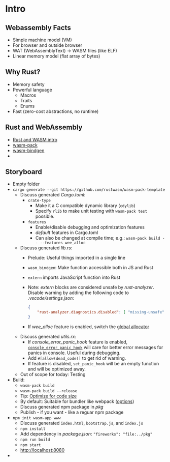 # Intro

## Webassembly Facts

* Simple machine model (VM)
* For browser and outside browser
* WAT (WebAssemblyText) -> WASM files (like ELF)
* Linear memory model (flat array of bytes)

## Why Rust?

* Memory safety
* Powerful language
  * Macros
  * Traits
  * Enums
* Fast (zero-cost abstractions, no runtime)

## Rust and WebAssembly

* [Rust and WASM intro](https://rustwasm.github.io/docs/book/introduction.html)
* [wasm-pack](https://rustwasm.github.io/docs/wasm-pack/introduction.html)
* [wasm-bindgen](https://rustwasm.github.io/docs/wasm-bindgen/)
* 

## Storyboard

* Empty folder
* `cargo generate --git https://github.com/rustwasm/wasm-pack-template`
  * Discuss generated *Cargo.toml*:
    * `crate-type`
      * Make it a C compatible dynamic library (`cdylib`)
      * Specify `rlib` to make unit testing with `wasm-pack test` possible.
    * `features`
      * Enable/disable debugging and optimization features
      * *default* features in Cargo.toml
      * Can also be changed at compile time; e.g.: `wasm-pack build -- --features wee_alloc`
  * Discuss generated *lib.rs*:
    * Prelude: Useful things imported in a single line
    * `wasm_bindgen`: Make function accessible both in JS and Rust
    * `extern` imports JavaScript function into Rust
    * Note: *extern* blocks are considered unsafe by *rust-analyzer*. Disable warning by adding the following code to *.vscode/settings.json*:

      ```json
      {
          "rust-analyzer.diagnostics.disabled": [ "missing-unsafe" ]
      }
      ```

    * If *wee_alloc* feature is enabled, switch the [global allocator](https://doc.rust-lang.org/edition-guide/rust-2018/platform-and-target-support/global-allocators.html)
  * Discuss generated *utils.rx*:
    * If *console_error_panic_hook* feature is enabled, [`console_error_panic_hook`](https://github.com/rustwasm/console_error_panic_hook) will care for better error messages for panics in console. Useful during debugging.
    * Add `#[allow(dead_code)]` to get rid of warning.
    * If feature is disabled, `set_panic_hook` will be an empty function and will be optimized away.
  * Out of scope for today: Testing
* Build:
  * `wasm-pack build`
  * `wasm-pack build --release`
  * Tip: [Optimize for code size](https://rustwasm.github.io/docs/book/reference/code-size.html#optimizing-builds-for-code-size)
  * By default: Suitable for bundler like webpack ([options](https://rustwasm.github.io/docs/wasm-pack/commands/build.html#target))
  * Discuss generated npm package in *pkg*
  * Publish - if you want - like a reguar npm package
* `npm init wasm-app www`
  * Discuss generated `index.html`, `bootstrap.js`, and `index.js`
  * `npm install`
  * Add dependency in *package.json*: `"fireworks": "file:../pkg"`
  * `npm run build`
  * `npm start`
  * [http://localhost:8080](http://localhost:8080)
* 